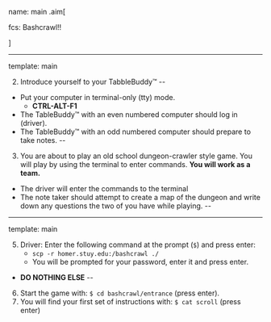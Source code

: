 name: main
.aim[<div>
  fcs: Bashcrawl!!
  </div>]

---
template: main

2. Introduce yourself to your TabbleBuddy™
--

  - Put your computer in terminal-only (tty) mode.
     - __CTRL-ALT-F1__
  - The TableBuddy™ with an even numbered computer should log in (driver).
  - The TableBuddy™ with an odd numbered computer should prepare to take notes.
--

3. You are about to play an old school dungeon-crawler style game. You will play by using the terminal to enter commands. __You will work as a team.__
  - The driver will enter the commands to the terminal
  - The note taker should attempt to create a map of the dungeon and write down any questions the two of you have while playing.
--

---
template: main

5. Driver: Enter the following command at the prompt (`$`) and press enter:
   - `scp -r homer.stuy.edu:/bashcrawl ./`
   - You will be prompted for your password, enter it and press enter.
  - __DO NOTHING ELSE__
--

6. Start the game with: `$ cd bashcrawl/entrance` (press enter).
7. You will find your first set of instructions with: `$ cat scroll` (press enter)
